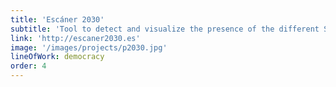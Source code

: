 ```yaml
---
title: 'Escáner 2030'
subtitle: 'Tool to detect and visualize the presence of the different Sustainable Development Goals (SDGs) in any text.'
link: 'http://escaner2030.es'
image: '/images/projects/p2030.jpg'
lineOfWork: democracy
order: 4
---
```

